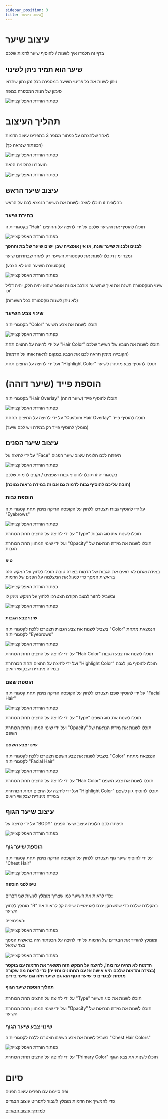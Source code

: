 ```yaml
---
sidebar_position: 3
title: עיצוב השיער💇
---
```


# עיצוב שיער
בדף זה תלמדו איך לשנות / להוסיף שיער לדמות שלכם

## שיער הוא תמיד ניתן לשינוי
ניתן לשנות את כל פריטי השיער במספרה בכל זמן נתון שתרצו

סימון של חנות המספרה במפה

![כפתור הורדת האפליקצייה](../../img/charactercustomization/char55.png)

# תהליך העיצוב


לאחר שלחצתם על כפתור מספר 3 בתפריט עיצוב הדמות

(הכפתור שנראה כך)

![כפתור הורדת האפליקצייה](../../img/charactercustomization/char10.png)

תועברנו לחלונית הזאת

![כפתור הורדת האפליקצייה](../../img/charactercustomization/char15.png)


## עיצוב שיער הראש

בחלונית זו תוכלו לעצב ולשנות את השיער הנמצא לכם על הראש

### בחירת שיער

בקטגוריית ה "Hair" תוכלו להוסיף את השיער שלכם על ידי לחיצה על החיצים

![כפתור הורדת האפליקצייה](../../img/charactercustomization/char23.png)

**לבנים ולבנות שיער שונה, אז אין אופצייה שבן ישים שיער של בת וההפך**

ומצד ימין תוכלו לשנות את טקסטורת השיער רק לאחר שבחרתם שיער

(טקסטורת השיער הוא לא הצבע)

![כפתור הורדת האפליקצייה](../../img/charactercustomization/char24.png)

שינוי הטקסטורה תשנה את איך שהשיער מורכב אם זה אומר שהוא יהיה חלק, יהיה דליל וכו'

(לא ניתן לשנות טקסטורה בכל השערות)

### שינוי צבע השיער

בקטגוריית ה "Color" תוכלו לשנות את צבע השיער

![כפתור הורדת האפליקצייה](../../img/charactercustomization/char25.png)

על ידי לחיצה על החצים תחת "Hair Color" תוכלו לשנות את הצבע של השיער שלכם

(הקובייה מימין תראה לכם את הצבע במקום לראות אותו על הדמות)

ועל ידי לחיצה על החצים תחת "Highlight Color" תוכלו להוסיף צבע מתחת לשיער

# הוספת פייד (שיער דוהה)

בקטגוריית ה "Hair Overlay" תוכלו להוסיף פייד (שיער דוהה)

![כפתור הורדת האפליקצייה](../../img/charactercustomization/char26.png)

על ידי לחיצה על החיצים תחחת "Custom Hair Overlay" תוכלו להוסיף פייד 

(מומלץ להוסיף פייד רק במידה ויש לכם שיער)

## עיצוב שיער הפנים

על ידי לחיצה על "Face" תיפתח לכם חלונית עיצוב שיער הפנים

![כפתור הורדת האפליקצייה](../../img/charactercustomization/char27.png)


בקטגורייה זו תוכלו להוסיף גבות ושפמים / זקנים לדמות שלכם

**(חובה עליכם להוסיף גבות לדמות גם אם זה במידת נראות נמוכה)**

### הוספת גבות

על ידי להוסיף גבות תצטרכו ללחוץ על הקופסה הריקה מימין תחת קטגוריית ה "Eyebrows"

![כפתור הורדת האפליקצייה](../../img/charactercustomization/char28.png)


על ידי לחיצה על החצים תחת הכותרת "Type" תוכלו לשנות את סוג הגבות

ועל ידי שינוי המחוון תחת הכותרת "Opacity" תוכלו לשנות את מידת הנראות של הגבות

#### טיפ

במידה ואתם לא רואים את הגבות של הדמות בצורה טובה תוכלו ללחוץ על המקש הזה בראשית המסך כדי לנעול את המצלמה על הפנים של הדמות

![כפתור הורדת האפליקצייה](../../img/charactercustomization/char02.png)

ובשביל לחזור למצב הקודם תצטרכו ללחוץ על המקש מימן לו

![כפתור הורדת האפליקצייה](../../img/charactercustomization/char05.png)

#### שינוי צבע הגבות

בשביל לשנות את צבע הגבות תצטרכו ללכת לקטגוריית ה "Color" הנמצאת מתחת לקטגוריית ה "Eyebrows"

![כפתור הורדת האפליקצייה](../../img/charactercustomization/char29.png)

על ידי לחיצה על החצים תחת הכותרת "Hair Color" תוכלו לשנות את צבע הגבות

ועל ידי לחיצה על החצים תחת הכורתרת "Highlight Color" תוכלו להוסיף גוון לגבה במידה מינורית שבקושי רואים

### הוספת שפם

על ידי להוסיף שפם תצטרכו ללחוץ על הקופסה הריקה מימין תחת קטגוריית ה "Facial Hair"

![כפתור הורדת האפליקצייה](../../img/charactercustomization/char30.png)

על ידי לחיצה על החצים תחת הכותרת "Type" תוכלו לשנות את סוג השפם

ועל ידי שינוי המחוון תחת הכותרת "Opacity" תוכלו לשנות את מידת הנראות של השפם

#### שינוי צבע השפם

בשביל לשנות את צבע השפם תצטרכו ללכת לקטגוריית ה "Color" הנמצאת מתחת לקטגוריית ה "Facial Hair"

![כפתור הורדת האפליקצייה](../../img/charactercustomization/char31.png)

על ידי לחיצה על החצים תחת הכותרת "Hair Color" תוכלו לשנות את צבע השפם

ועל ידי לחיצה על החצים תחת הכורתרת "Highlight Color" תוכלו להוסיף גוון לשפם במידה מינורית שבקושי רואים

## עיצוב שיער הגוף

על ידי לחיצה על "BODY" תיפתח לכם חלונית עיצוב שיער הפנים

![כפתור הורדת האפליקצייה](../../img/charactercustomization/char32.png)

### הוספת שיער גוף


על ידי להוסיף שיער גוף תצטרכו ללחוץ על הקופסה הריקה מימין תחת קטגוריית ה "Chest Hair"

![כפתור הורדת האפליקצייה](../../img/charactercustomization/char33.png)

#### טיפ לפני הוספה

כדי לראות את השיער כמו שצריך מומלץ לעשות שני דברים:

מומלץ ללחוץ "R" במקלדת שלכם כדי שהשחקן יכנס לאנימצייה שיהיה קל לראות את השיער

האנימצייה:

![כפתור הורדת האפליקצייה](../../img/charactercustomization/char34.png)

ומומלץ להוריד את הבגדים של הדמות על ידי לחיצה על הכפתור הזה בראשית המסך בצד שמאל

![כפתור הורדת האפליקצייה](../../img/charactercustomization/char35.png)

**הדמות לא תהיה ערומה!, לחיצה על המקש הזה תשאיר את הדמות עם בוקסר (במידה והדמות שלכם היא אישה אז עם תחתונים וחזייה) כדי לראות מה שקורה מתחת לבגדים כי שיער הגוף הוא גם שיער חזה וגם שיער בידים**

#### תהליך הוספת שיער הגוף

על ידי לחיצה על החצים תחת הכותרת "Type" תוכלו לשנות את סוג השיער

ועל ידי שינוי המחוון תחת הכותרת "Opacity" תוכלו לשנות את מידת הנראות של השיער

### שינוי צבע שיער הגוף

בשביל לשנות את צבע השפם תצטרכו ללכת לקטגוריית ה "Chest Hair Colors" 

![כפתור הורדת האפליקצייה](../../img/charactercustomization/char31.png)

על ידי לחיצה על החצים תחת הכותרת "Primary Color" תוכלו לשנות את צבע הגוף

# סיום

ופה סיימנו עם תפריט עיצוב הפנים

כדי להמשיך את הדמות מומלץ לעבור לתפריט עיצוב הבגדים

[למדריך עיצוב הבגדים](clothing_customization.md)

